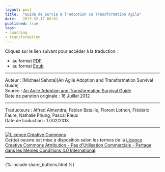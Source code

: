 ```yaml
---
layout: post
title:  "Guide de Survie à l'Adoption ou Transformation Agile"
date:   2013-02-17 00:01
published: true
tags: 
- coaching
- transformation
---
```


Cliquez sur le lien suivant pour accéder à la traduction : 
* au format [PDF](http://www.lulu.com/shop/michael-sahota/un-guide-de-survie-%C3%A0-ladoption-ou-transformation-agile-travailler-avec-la-culture-dune-organisation/ebook/product-20702531.html)
* au format [Epub](http://www.lulu.com/shop/michael-sahota/un-guide-de-survie-%C3%A0-ladoption-ou-transformation-agile-travailler-avec-la-culture-dune-organisation/ebook/product-20729542.html)  


---
Auteur : [Michael Sahota](An Agile Adoption and Transformation Survival Guide)  
Source : [An Agile Adoption and Transformation Survival Guide ](http://www.lulu.com/shop/michael-sahota/an-agile-adoption-and-transformation-survival-guide/paperback/product-20271519.html)  
Date de parution originale : 16 Juillet 2012  

---
Traducteurs : Alfred Almendra, Fabien Bataille, Florent Lothon, Frédéric Faure, Nathalie Phung, Pascal Rieux  
Date de traduction : 17/02/2013  

---

<a rel="license" href="http://creativecommons.org/licenses/by-nc-sa/4.0/"><img alt="Licence Creative Commons" style="border-width:0" src="http://i.creativecommons.org/l/by-nc-sa/4.0/88x31.png" /></a><br />Ce(tte) oeuvre est mise à disposition selon les termes de la <a rel="license" href="http://creativecommons.org/licenses/by-nc-sa/4.0/">Licence Creative Commons Attribution - Pas d'Utilisation Commerciale - Partage dans les Mêmes Conditions 4.0 International</a>.

---

{% include share_buttons.html %}


